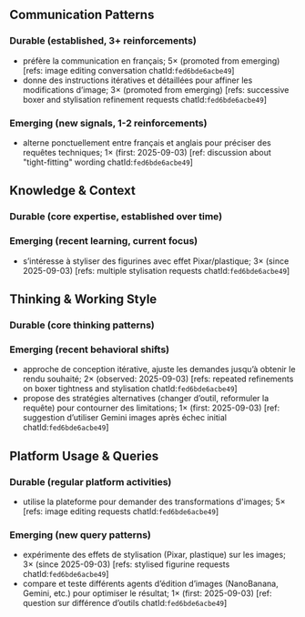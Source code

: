 ## Communication Patterns
### Durable (established, 3+ reinforcements)
- préfère la communication en français; 5× (promoted from emerging) [refs: image editing conversation chatId:`fed6bde6acbe49`]
- donne des instructions itératives et détaillées pour affiner les modifications d’image; 3× (promoted from emerging) [refs: successive boxer and stylisation refinement requests chatId:`fed6bde6acbe49`]

### Emerging (new signals, 1-2 reinforcements)
- alterne ponctuellement entre français et anglais pour préciser des requêtes techniques; 1× (first: 2025-09-03) [ref: discussion about "tight-fitting" wording chatId:`fed6bde6acbe49`]

## Knowledge & Context
### Durable (core expertise, established over time)

### Emerging (recent learning, current focus)
- s’intéresse à styliser des figurines avec effet Pixar/plastique; 3× (since 2025-09-03) [refs: multiple stylisation requests chatId:`fed6bde6acbe49`]

## Thinking & Working Style
### Durable (core thinking patterns)

### Emerging (recent behavioral shifts)
- approche de conception itérative, ajuste les demandes jusqu’à obtenir le rendu souhaité; 2× (observed: 2025-09-03) [refs: repeated refinements on boxer tightness and stylisation chatId:`fed6bde6acbe49`]
- propose des stratégies alternatives (changer d’outil, reformuler la requête) pour contourner des limitations; 1× (first: 2025-09-03) [ref: suggestion d’utiliser Gemini images après échec initial chatId:`fed6bde6acbe49`]

## Platform Usage & Queries
### Durable (regular platform activities)
- utilise la plateforme pour demander des transformations d'images; 5× [refs: image editing requests chatId:`fed6bde6acbe49`]

### Emerging (new query patterns)
- expérimente des effets de stylisation (Pixar, plastique) sur les images; 3× (since 2025-09-03) [refs: stylised figurine requests chatId:`fed6bde6acbe49`]
- compare et teste différents agents d’édition d’images (NanoBanana, Gemini, etc.) pour optimiser le résultat; 1× (first: 2025-09-03) [ref: question sur différence d’outils chatId:`fed6bde6acbe49`]